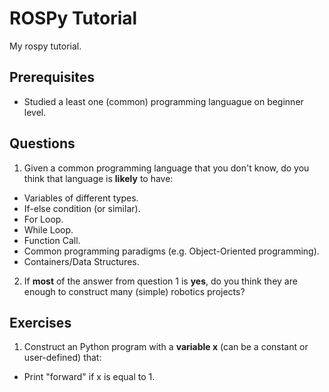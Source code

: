 # ROSPy Tutorial
My rospy tutorial.

## Prerequisites
* Studied a least one (common) programming languague on beginner level.  

## Questions
1. Given a common programming language that you don't know, do you think that language is **likely** to have:
* Variables of different types.
* If-else condition (or similar).
* For Loop.
* While Loop.
* Function Call. 
* Common programming paradigms (e.g. Object-Oriented programming).
* Containers/Data Structures.

2. If **most** of the answer from question 1 is **yes**, do you think they are enough to construct many (simple) robotics projects?

## Exercises 
1. Construct an Python program with a **variable x** (can be a constant or user-defined) that:
* Print "forward" if x is equal to 1. 
